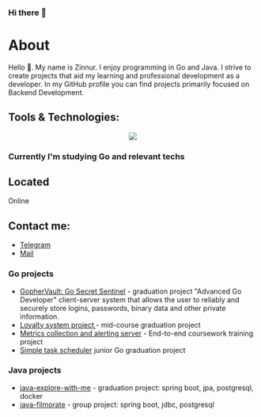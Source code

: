 ### Hi there 👋
# About
Hello 👋. My name is Zinnur. I enjoy programming in Go and Java. I strive to create projects that aid my learning and professional development as a developer. In my GitHub profile you can find projects primarily focused on Backend Development. 

## Tools & Technologies:
<p align="center">
  <a href="https://skillicons.dev">
    <img src="https://skillicons.dev/icons?i=linux,go,git,kubernetes,docker,idea,postgresql,github,java,spring, js" />
  </a>
</p>

### Currently I'm studying Go and relevant techs


## Located
Online

## Contact me:
- [Telegram](https://t.me/noxzn)<br>
- [Mail](mailto:lightspot98@gmail.com)



### Go projects
- [GopherVault: Go Secret Sentinel](https://github.com/ZnNr/Go-GopherMar) - graduation project "Advanced Go Developer" client-server system that allows the user to reliably and securely store logins, passwords, binary data and other private information. 
- [Loyalty system project ](https://github.com/ZnNr/Go-GopherMart) - mid-course graduation project
- [Metrics collection and alerting server](https://github.com/ZnNr/go-musthave-metrics) - End-to-end coursework training project
- [Simple task scheduler](https://github.com/ZnNr/go-todo) junior Go graduation project

### Java projects
- [java-explore-with-me](https://github.com/ZnNr/java-explore-with-me) - graduation project: spring boot, jpa, postgresql, docker
- [java-filmorate](https://github.com/ZnNr/java-filmorate) - group project: spring boot, jdbc, postgresql

<!--
**ZnNr/znnr** is a ✨ _special_ ✨ repository because its `README.md` (this file) appears on your GitHub profile.

Here are some ideas to get you started:

- 🔭 I’m currently working on ...
- 🌱 I’m currently learning ...
- 👯 I’m looking to collaborate on ...
- 🤔 I’m looking for help with ...
- 💬 Ask me about ...
- 📫 How to reach me: ...
- 😄 Pronouns: ...
- ⚡ Fun fact: ...
-->
